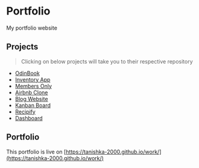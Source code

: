 # Portfolio
My portfolio website

## Projects
> Clicking on below projects will take you to their respective repository
+ [OdinBook](https://github.com/Tanishka-2000/odinbook)
+ [Inventory App](https://github.com/Tanishka-2000/members-only)
+ [Members Only](https://github.com/Tanishka-2000/inventory-application)
+ [Airbnb Clone](https://github.com/Tanishka-2000/airbnb-clone)
+ [Blog Website](https://github.com/Tanishka-2000/blog-website)
+ [Kanban Board](https://github.com/Tanishka-2000/KanbanBoard)
+ [Recipify](https://github.com/Tanishka-2000/recipes)
+ [Dashboard](https://github.com/Tanishka-2000/data-visualisation-dashbaord)

## Portfolio
This portfolio is live on [https://tanishka-2000.github.io/work/](https://tanishka-2000.github.io/work/)